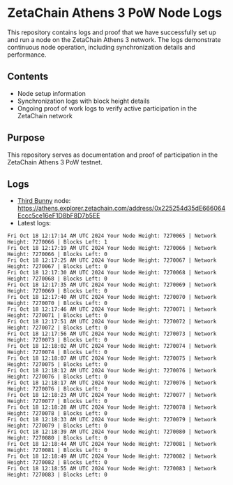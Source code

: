 # ZetaChain Athens 3 PoW Node Logs
This repository contains logs and proof that we have successfully set up and run a node on the ZetaChain Athens 3 network. The logs demonstrate continuous node operation, including synchronization details and performance.

## Contents
- Node setup information
- Synchronization logs with block height details
- Ongoing proof of work logs to verify active participation in the ZetaChain network

## Purpose
This repository serves as documentation and proof of participation in the ZetaChain Athens 3 PoW testnet.

## Logs

- [Third Bunny](https://thirdbunny.xyz/) node: https://athens.explorer.zetachain.com/address/0x225254d35dE666064Eccc5ce16eF1D8bF8D7b5EE
- Latest logs:
```
Fri Oct 18 12:17:14 AM UTC 2024 Your Node Height: 7270065 | Network Height: 7270066 | Blocks Left: 1
Fri Oct 18 12:17:19 AM UTC 2024 Your Node Height: 7270066 | Network Height: 7270066 | Blocks Left: 0
Fri Oct 18 12:17:25 AM UTC 2024 Your Node Height: 7270067 | Network Height: 7270067 | Blocks Left: 0
Fri Oct 18 12:17:30 AM UTC 2024 Your Node Height: 7270068 | Network Height: 7270068 | Blocks Left: 0
Fri Oct 18 12:17:35 AM UTC 2024 Your Node Height: 7270069 | Network Height: 7270069 | Blocks Left: 0
Fri Oct 18 12:17:40 AM UTC 2024 Your Node Height: 7270070 | Network Height: 7270070 | Blocks Left: 0
Fri Oct 18 12:17:46 AM UTC 2024 Your Node Height: 7270071 | Network Height: 7270071 | Blocks Left: 0
Fri Oct 18 12:17:51 AM UTC 2024 Your Node Height: 7270072 | Network Height: 7270072 | Blocks Left: 0
Fri Oct 18 12:17:56 AM UTC 2024 Your Node Height: 7270073 | Network Height: 7270073 | Blocks Left: 0
Fri Oct 18 12:18:02 AM UTC 2024 Your Node Height: 7270074 | Network Height: 7270074 | Blocks Left: 0
Fri Oct 18 12:18:07 AM UTC 2024 Your Node Height: 7270075 | Network Height: 7270075 | Blocks Left: 0
Fri Oct 18 12:18:12 AM UTC 2024 Your Node Height: 7270076 | Network Height: 7270076 | Blocks Left: 0
Fri Oct 18 12:18:17 AM UTC 2024 Your Node Height: 7270076 | Network Height: 7270076 | Blocks Left: 0
Fri Oct 18 12:18:23 AM UTC 2024 Your Node Height: 7270077 | Network Height: 7270077 | Blocks Left: 0
Fri Oct 18 12:18:28 AM UTC 2024 Your Node Height: 7270078 | Network Height: 7270078 | Blocks Left: 0
Fri Oct 18 12:18:33 AM UTC 2024 Your Node Height: 7270079 | Network Height: 7270079 | Blocks Left: 0
Fri Oct 18 12:18:39 AM UTC 2024 Your Node Height: 7270080 | Network Height: 7270080 | Blocks Left: 0
Fri Oct 18 12:18:44 AM UTC 2024 Your Node Height: 7270081 | Network Height: 7270081 | Blocks Left: 0
Fri Oct 18 12:18:49 AM UTC 2024 Your Node Height: 7270082 | Network Height: 7270082 | Blocks Left: 0
Fri Oct 18 12:18:55 AM UTC 2024 Your Node Height: 7270083 | Network Height: 7270083 | Blocks Left: 0
```
